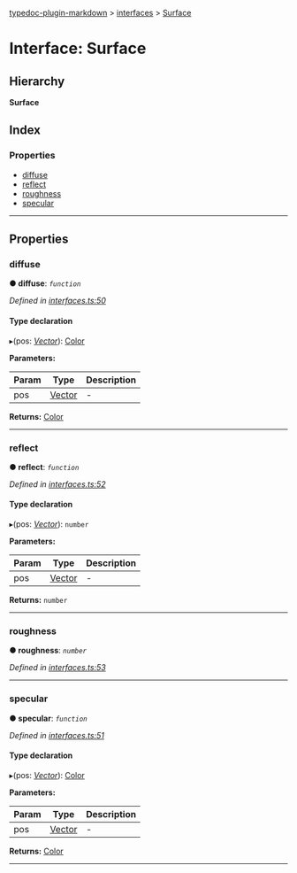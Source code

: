 [typedoc-plugin-markdown](../README.md) > [interfaces](../modules/interfaces.md) > [Surface](../interfaces/interfaces.surface.md)

# Interface: Surface

## Hierarchy

**Surface**

## Index

### Properties

* [diffuse](interfaces.surface.md#markdown-header-diffuse)
* [reflect](interfaces.surface.md#markdown-header-reflect)
* [roughness](interfaces.surface.md#markdown-header-roughness)
* [specular](interfaces.surface.md#markdown-header-specular)

---

## Properties

###  diffuse

**●  diffuse**:  *`function`* 

*Defined in [interfaces.ts:50](https://bitbucket.org/owner/repository_name/src/master/src/interfaces.ts?fileviewer&amp;#x3D;file-view-default#interfaces.ts-50)*

#### Type declaration
▸(pos: *[Vector](../classes/vector.md)*): [Color](../classes/color.md)

**Parameters:**

| Param | Type | Description |
| ------ | ------ | ------ |
| pos | [Vector](../classes/vector.md)   |  - |

**Returns:** [Color](../classes/color.md)

___

###  reflect

**●  reflect**:  *`function`* 

*Defined in [interfaces.ts:52](https://bitbucket.org/owner/repository_name/src/master/src/interfaces.ts?fileviewer&amp;#x3D;file-view-default#interfaces.ts-52)*

#### Type declaration
▸(pos: *[Vector](../classes/vector.md)*): `number`

**Parameters:**

| Param | Type | Description |
| ------ | ------ | ------ |
| pos | [Vector](../classes/vector.md)   |  - |

**Returns:** `number`

___

###  roughness

**●  roughness**:  *`number`* 

*Defined in [interfaces.ts:53](https://bitbucket.org/owner/repository_name/src/master/src/interfaces.ts?fileviewer&amp;#x3D;file-view-default#interfaces.ts-53)*

___

###  specular

**●  specular**:  *`function`* 

*Defined in [interfaces.ts:51](https://bitbucket.org/owner/repository_name/src/master/src/interfaces.ts?fileviewer&amp;#x3D;file-view-default#interfaces.ts-51)*

#### Type declaration
▸(pos: *[Vector](../classes/vector.md)*): [Color](../classes/color.md)

**Parameters:**

| Param | Type | Description |
| ------ | ------ | ------ |
| pos | [Vector](../classes/vector.md)   |  - |

**Returns:** [Color](../classes/color.md)

___

